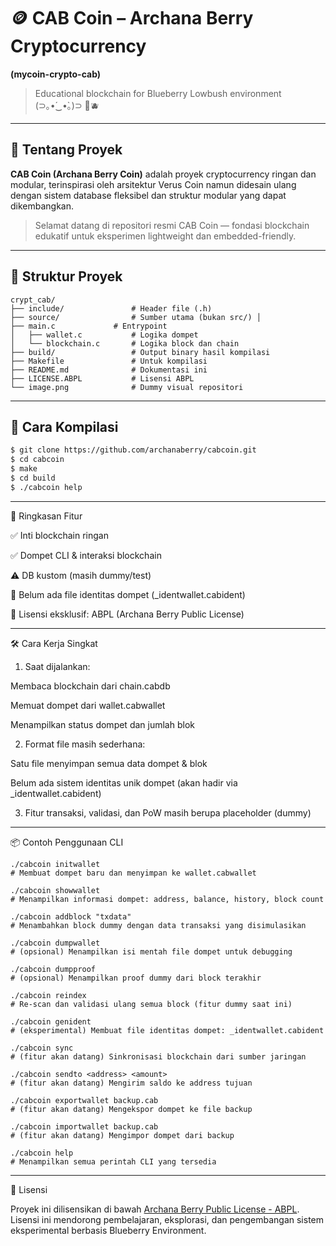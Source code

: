 # 🪙 CAB Coin – Archana Berry Cryptocurrency  
**(mycoin-crypto-cab)**  
> Educational blockchain for Blueberry Lowbush environment (⁠⊃⁠｡⁠•́⁠‿⁠•̀⁠｡⁠)⁠⊃ 🌱🫐

---

## 🍇 Tentang Proyek

**CAB Coin (Archana Berry Coin)** adalah proyek cryptocurrency ringan dan modular, terinspirasi oleh arsitektur Verus Coin namun didesain ulang dengan sistem database fleksibel dan struktur modular yang dapat dikembangkan.

> Selamat datang di repositori resmi CAB Coin — fondasi blockchain edukatif untuk eksperimen lightweight dan embedded-friendly.

---

## 📁 Struktur Proyek

```
crypt_cab/ 
├── include/               # Header file (.h) 
├── source/                # Sumber utama (bukan src/) │   
├── main.c             # Entrypoint 
│   ├── wallet.c           # Logika dompet 
│   └── blockchain.c       # Logika block dan chain 
├── build/                 # Output binary hasil kompilasi 
├── Makefile               # Untuk kompilasi 
├── README.md              # Dokumentasi ini 
├── LICENSE.ABPL           # Lisensi ABPL 
└── image.png              # Dummy visual repositori
```

---

## 🚀 Cara Kompilasi

```bash
$ git clone https://github.com/archanaberry/cabcoin.git
$ cd cabcoin
$ make
$ cd build
$ ./cabcoin help
```


---

🧠 Ringkasan Fitur

✅ Inti blockchain ringan

✅ Dompet CLI & interaksi blockchain

⚠️ DB kustom (masih dummy/test)

🔐 Belum ada file identitas dompet (_identwallet.cabident)

🔧 Lisensi eksklusif: ABPL (Archana Berry Public License)



---

🛠️ Cara Kerja Singkat

1. Saat dijalankan:

Membaca blockchain dari chain.cabdb

Memuat dompet dari wallet.cabwallet

Menampilkan status dompet dan jumlah blok



2. Format file masih sederhana:

Satu file menyimpan semua data dompet & blok

Belum ada sistem identitas unik dompet (akan hadir via _identwallet.cabident)


3. Fitur transaksi, validasi, dan PoW masih berupa placeholder (dummy)




---

📦 Contoh Penggunaan CLI

```
./cabcoin initwallet
# Membuat dompet baru dan menyimpan ke wallet.cabwallet

./cabcoin showwallet
# Menampilkan informasi dompet: address, balance, history, block count

./cabcoin addblock "txdata"
# Menambahkan block dummy dengan data transaksi yang disimulasikan

./cabcoin dumpwallet
# (opsional) Menampilkan isi mentah file dompet untuk debugging

./cabcoin dumpproof
# (opsional) Menampilkan proof dummy dari block terakhir

./cabcoin reindex
# Re-scan dan validasi ulang semua block (fitur dummy saat ini)

./cabcoin genident
# (eksperimental) Membuat file identitas dompet: _identwallet.cabident

./cabcoin sync
# (fitur akan datang) Sinkronisasi blockchain dari sumber jaringan

./cabcoin sendto <address> <amount>
# (fitur akan datang) Mengirim saldo ke address tujuan

./cabcoin exportwallet backup.cab
# (fitur akan datang) Mengekspor dompet ke file backup

./cabcoin importwallet backup.cab
# (fitur akan datang) Mengimpor dompet dari backup

./cabcoin help
# Menampilkan semua perintah CLI yang tersedia
```
---

📄 Lisensi

Proyek ini dilisensikan di bawah [Archana Berry Public License - ABPL](https://github.com/archanaberry/Lisensi).
Lisensi ini mendorong pembelajaran, eksplorasi, dan pengembangan sistem eksperimental berbasis Blueberry Environment.
